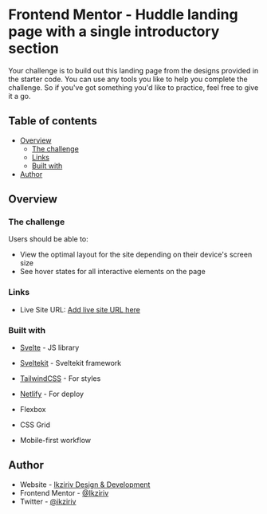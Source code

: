 # Frontend Mentor - Huddle landing page with a single introductory section

Your challenge is to build out this landing page from the designs provided in the starter code.
You can use any tools you like to help you complete the challenge. So if you've got something you'd like to practice, feel free to give it a go.

## Table of contents

- [Overview](#overview)
  - [The challenge](#the-challenge)
  - [Links](#links)
  - [Built with](#built-with)
- [Author](#author)

## Overview

### The challenge

Users should be able to:

- View the optimal layout for the site depending on their device's screen size
- See hover states for all interactive elements on the page

### Links

- Live Site URL: [Add live site URL here](https://huddle-landing-page-single-section-ch.netlify.app/)

### Built with

- [Svelte](https://svelte.dev/) - JS library
- [Sveltekit](https://kit.svelte.dev/) - Sveltekit framework
- [TailwindCSS](https://tailwindcss.com/) - For styles
- [Netlify](https://www.netlify.com/) - For deploy

- Flexbox
- CSS Grid
- Mobile-first workflow

## Author

- Website - [Ikziriv Design & Development](https://www.ikziriv.com)
- Frontend Mentor - [@Ikziriv](https://www.frontendmentor.io/profile/Ikziriv)
- Twitter - [@ikziriv](https://www.twitter.com/ikziriv)
